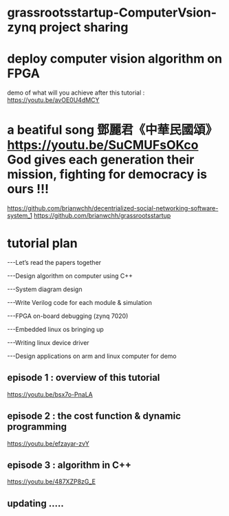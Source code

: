 # grassrootsstartup-ComputerVsion-zynq project sharing
# deploy computer vision algorithm on FPGA

demo of what will you achieve after this tutorial : 
https://youtu.be/avOE0U4dMCY

# a beatiful song 鄧麗君《中華民國頌》 https://youtu.be/SuCMUFsOKco   God gives each generation their mission, fighting for democracy is ours !!! 
https://github.com/brianwchh/decentrialized-social-networking-software-system_1
https://github.com/brianwchh/grassrootsstartup

# tutorial plan 
---Let’s read the papers together 

---Design algorithm on computer using C++

---System diagram design 

---Write Verilog code for each module & simulation 

---FPGA on-board debugging (zynq 7020)

---Embedded linux os bringing up

---Writing linux device driver 

---Design applications on arm and linux computer for demo



## episode 1 : overview of this tutorial 
https://youtu.be/bsx7o-PnaLA

## episode 2 : the cost function & dynamic programming    
https://youtu.be/efzayar-zvY

## episode 3 : algorithm in C++
https://youtu.be/487XZP8zG_E

## updating ..... 
